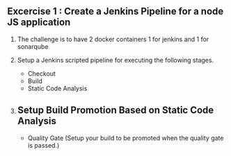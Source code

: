 ## Excercise 1 : Create a Jenkins Pipeline for a node JS application
1. The challenge is to have 2 docker containers 1 for jenkins and 1 for sonarqube
2. Setup a Jenkins scripted pipeline for executing the following stages.
    - Checkout
    - Build
    - Static Code Analysis

3. Setup Build Promotion Based on Static Code Analysis
    - 
    - Quality Gate (Setup your build to be promoted when the quality gate is passed.)

